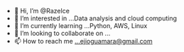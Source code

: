 - 👋 Hi, I’m @Razelce
- 👀 I’m interested in ...Data analysis and cloud computing
- 🌱 I’m currently learning ...Python, AWS, Linux
- 💞️ I’m looking to collaborate on ...
- 📫 How to reach me ...ejioguamara@gmail.com

<!---
Razelce/Razelce is a ✨ special ✨ repository because its `README.md` (this file) appears on your GitHub profile.
You can click the Preview link to take a look at your changes.
--->
